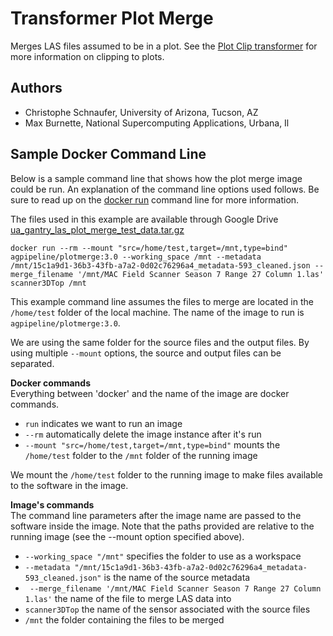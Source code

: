 # Transformer Plot Merge

Merges LAS files assumed to be in a plot.
See the [Plot Clip transformer](https://github.com/AgPipeline/transformer-plotclip) for more information on clipping to plots.

## Authors

* Christophe Schnaufer, University of Arizona, Tucson, AZ
* Max Burnette, National Supercomputing Applications, Urbana, Il

## Sample Docker Command Line
Below is a sample command line that shows how the plot merge image could be run.
An explanation of the command line options used follows.
Be sure to read up on the [docker run](https://docs.docker.com/engine/reference/run/) command line for more information.

The files used in this example are available through Google Drive [ua_gantry_las_plot_merge_test_data.tar.gz](https://drive.google.com/file/d/1BdNiulDiBpS4c_mMoyKgRzvxcQNOooW3/view?usp=sharing)

```docker run --rm --mount "src=/home/test,target=/mnt,type=bind" agpipeline/plotmerge:3.0 --working_space /mnt --metadata /mnt/15c1a9d1-36b3-43fb-a7a2-0d02c76296a4_metadata-593_cleaned.json --merge_filename '/mnt/MAC Field Scanner Season 7 Range 27 Column 1.las' scanner3DTop /mnt```

This example command line assumes the files to merge are located in the `/home/test` folder of the local machine.
The name of the image to run is `agpipeline/plotmerge:3.0`.

We are using the same folder for the source files and the output files.
By using multiple `--mount` options, the source and output files can be separated.

**Docker commands** \
Everything between 'docker' and the name of the image are docker commands.

- `run` indicates we want to run an image
- `--rm` automatically delete the image instance after it's run
- `--mount "src=/home/test,target=/mnt,type=bind"` mounts the `/home/test` folder to the `/mnt` folder of the running image

We mount the `/home/test` folder to the running image to make files available to the software in the image.

**Image's commands** \
The command line parameters after the image name are passed to the software inside the image.
Note that the paths provided are relative to the running image (see the --mount option specified above).

- `--working_space "/mnt"` specifies the folder to use as a workspace
- `--metadata "/mnt/15c1a9d1-36b3-43fb-a7a2-0d02c76296a4_metadata-593_cleaned.json"` is the name of the source metadata
- ` --merge_filename '/mnt/MAC Field Scanner Season 7 Range 27 Column 1.las'` the name of the file to merge LAS data into
- `scanner3DTop` the name of the sensor associated with the source files
- `/mnt` the folder containing the files to be merged 
